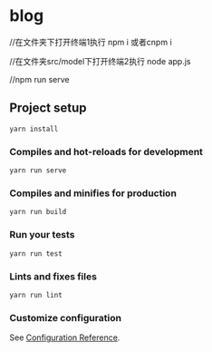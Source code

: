 # blog
//在文件夹下打开终端1执行 npm i 或者cnpm i

//在文件夹src/model下打开终端2执行 node app.js

//npm run serve
## Project setup
```
yarn install
```

### Compiles and hot-reloads for development
```
yarn run serve
```

### Compiles and minifies for production
```
yarn run build
```

### Run your tests
```
yarn run test
```

### Lints and fixes files
```
yarn run lint
```

### Customize configuration
See [Configuration Reference](https://cli.vuejs.org/config/).

